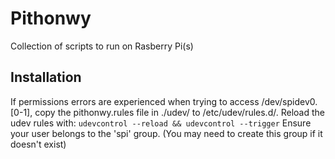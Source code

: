 # Pithonwy
Collection of scripts to run on Rasberry Pi(s)

## Installation
If permissions errors are experienced when trying to access /dev/spidev0.[0-1], copy the pithonwy.rules file in ./udev/ to /etc/udev/rules.d/.
Reload the udev rules with: `udevcontrol --reload && udevcontrol --trigger`
Ensure your user belongs to the 'spi' group. (You may need to create this group if it doesn't exist)
